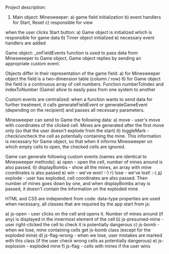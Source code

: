 Project description:

1) Main object: Minesweeper:
	a) game field initialization
	b) event handlers for Start, Reset
	c) responsible for view

when the user clicks Start button:
	а) Game object is initialized which is responsible for game data
	б) Timer object initialized
	в) necessary event handlers are added


Game object:
_onFieldEvents function is used to pass data from Minesweeper to Game object, Game object replies by sending an appropriate custom event.

Objects differ in their representation of the game field:
а) for Minesweeper object the field is a two-dimension table (column / row)
б) for Game object the field is a continuous array of cell numbers. Function numberToIndex and indexToNumber (Game) allow to easily pass from one system to another

Custom events are centralized: when a function wants to send data for further treatment, it calls generateFieldEvent or generateGameEvent (depending on the recipient) and passes all necessary parameters.

Minesweeper can send to Game the following data:
а) move - user's move with coordinates of the clicked cell. Mines are generated after the first move only (so that the user doesn't explode from the start)
б) toggleMark - check/uncheck the cell as potentially containing the mine. This information is necessary for Game object, so that when it informs Minesweeper on which empty cells to open, the checked cells are ignored.

Game can generate following custom events (names are identical to Minesweeper methods):
а) open - open the cell, number of mines around is also passed.
б) displayBombs - show all the mines, an array with mine coordinates is also passed
в) win - we've won! :-)
г) lose - we've lost! :-(
д) explode - user has exploded, cell coordinates are also passed. Then number of mines goes down by one, and when displayBombs array is passed, it doesn't contain the information on the exploded mine

HTML and CSS are independent from code: data-type properties are used when necessary, all classes that are required by the app start from js: 

a) js-open	- user clicks on the cell and opens it. Number of mines around (if any) is displayed in the innermost element of the cell
b) js-presumed-mine - user right-clicked the cell to check it is potentially dangerous
c) js-bomb - when we lose, mine containing cells get js-bomb class (except for the exploded mine)
d) js-flag-wrong - when we lose, user mistakes are marked with this class (if the user check wrong cells as potentially dangerous)
e) js-explosion - exploded mine
f) js-flag - cells with mines if the user wins